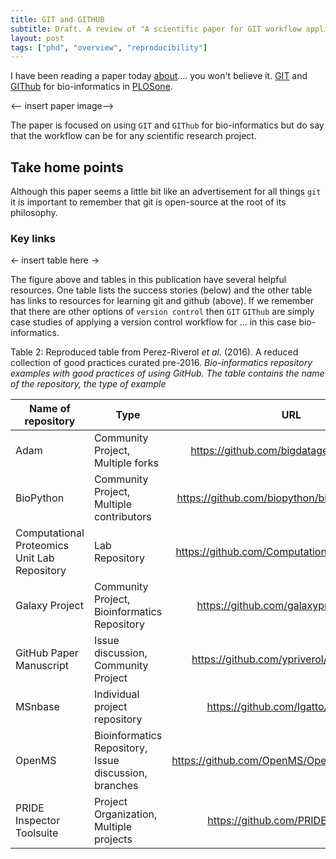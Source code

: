 ```yaml
---
title: GIT and GITHUB
subtitle: Draft. A review of "A scientific paper for GIT workflow application for bio-informatics"
layout: post
tags: ["phd", "overview", "reproducibility"]
---
```


I have been reading a paper today [about](https://journals.plos.org/ploscompbiol/article?id=10.1371/journal.pcbi.1004947).... you won't believe it. [GIT](https://git-scm.com/) and [GIThub](https://github.com/) for bio-informatics in [PLOSone](https://journals.plos.org/).

<-- insert paper image-->

The paper is focused on using `GIT` and `GIThub` for bio-informatics but do say that the workflow can be for any scientific research project.

## Take home points

Although this paper seems a little bit like an advertisement for all things `git` it is important to remember that git is open-source at the root of its philosophy.

### Key links

<- insert table here ->

The figure above and tables in this publication have several helpful resources. One table lists the success stories (below) and the other table has links to resources for learning git and github (above).  If we remember that there are other options of `version control` then `GIT` `GIThub` are simply case studies of applying a version control workflow for ... in this case bio-informatics.

Table 2: Reproduced table from Perez-Riverol *et al.* (2016). A reduced collection of good practices curated pre-2016. *Bio-informatics repository examples with good practices of using GitHub. The table contains the name of the repository, the type of example*

| Name of repository                           | Type                                                  |                       URL                      |
|----------------------------------------------|-------------------------------------------------------|:----------------------------------------------:|
| Adam                                         | Community Project, Multiple forks                     | https://github.com/bigdatagenomics/adam        |
| BioPython                                    | Community Project, Multiple contributors              | https://github.com/biopython/biopython/graphs/ |
| Computational Proteomics Unit Lab Repository | Lab Repository                                        | https://github.com/ComputationalProteomicsUnit |
| Galaxy Project                               | Community Project, Bioinformatics Repository          | https://github.com/galaxyproject/galaxy        |
| GitHub Paper Manuscript                      | Issue discussion, Community Project                   | https://github.com/ypriverol/github-paper      |
| MSnbase                                      | Individual project repository                         | https://github.com/lgatto/MSnbase/             |
| OpenMS                                       | Bioinformatics Repository, Issue discussion, branches | https://github.com/OpenMS/OpenMS/issues/1095   |
| PRIDE Inspector Toolsuite                    | Project Organization, Multiple projects               | https://github.com/PRIDE-Toolsuite             |